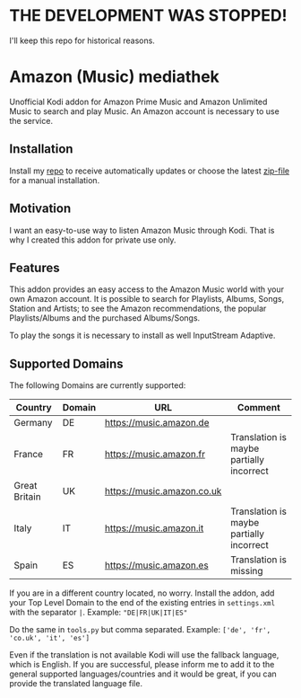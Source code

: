 # THE DEVELOPMENT WAS STOPPED!
I'll keep this repo for historical reasons.

# Amazon (Music) mediathek
Unofficial Kodi addon for Amazon Prime Music and Amazon Unlimited Music to search and play Music.
An Amazon account is necessary to use the service.

## Installation
Install my [repo](https://github.com/spacys/repoverview) to receive automatically updates or choose the latest [zip-file](https://github.com/spacys/mediathek/tree/master/plugin.audio.amazonmedia) for a manual installation.

## Motivation
I want an easy-to-use way to listen Amazon Music through Kodi. That is why I created this addon for private use only.

## Features
This addon provides an easy access to the Amazon Music world with your own Amazon account. It is possible to search for Playlists, Albums, Songs, Station and Artists; to see the Amazon recommendations, the popular Playlists/Albums and the purchased Albums/Songs.

To play the songs it is necessary to install as well InputStream Adaptive.

## Supported Domains
The following Domains are currently supported:

| Country | Domain | URL | Comment |
|--|--|--|--|
| Germany | DE | https://music.amazon.de | |
| France | FR | https://music.amazon.fr | Translation is maybe partially incorrect |
| Great Britain | UK | https://music.amazon.co.uk | |
| Italy | IT | https://music.amazon.it | Translation is maybe partially incorrect |
| Spain | ES | https://music.amazon.es | Translation is missing |

If you are in a different country located, no worry. Install the addon, add your Top Level Domain to the end of the existing entries in `settings.xml` with the separator `|`. Example: `"DE|FR|UK|IT|ES"`

Do the same in `tools.py` but comma separated. Example: `['de', 'fr', 'co.uk', 'it', 'es']`

Even if the translation is not available Kodi will use the fallback language, which is English. If you are successful, please inform me to add it to the general supported languages/countries and it would be great, if you can provide the translated language file.
